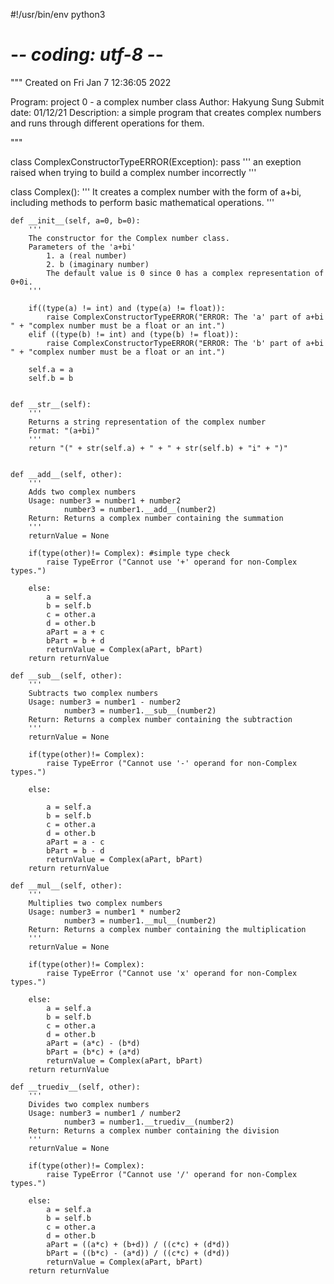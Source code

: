 #!/usr/bin/env python3
# -*- coding: utf-8 -*-
"""
Created on Fri Jan  7 12:36:05 2022

Program: project 0 - a complex number class
Author: Hakyung Sung
Submit date: 01/12/21
Description: a simple program that creates complex numbers and runs through different operations for them.


"""

class ComplexConstructorTypeERROR(Exception):
	pass
	'''
	an exeption raised when trying to build a complex number incorrectly
	'''

class Complex():
	'''
	It creates a complex number with the form of a+bi,
	including methods to perform basic mathematical operations.
	'''

	def __init__(self, a=0, b=0):
		'''
		The constructor for the Complex number class.
		Parameters of the 'a+bi'
			1. a (real number)
			2. b (imaginary number)
			The default value is 0 since 0 has a complex representation of 0+0i.
		'''

		if((type(a) != int) and (type(a) != float)):
			raise ComplexConstructorTypeERROR("ERROR: The 'a' part of a+bi " + "complex number must be a float or an int.")
		elif ((type(b) != int) and (type(b) != float)):
			raise ComplexConstructorTypeERROR("ERROR: The 'b' part of a+bi " + "complex number must be a float or an int.")

		self.a = a
		self.b = b


	def __str__(self):
		'''
		Returns a string representation of the complex number
		Format: "(a+bi)"
		'''
		return "(" + str(self.a) + " + " + str(self.b) + "i" + ")"


	def __add__(self, other):
		'''
		Adds two complex numbers
		Usage: number3 = number1 + number2
				number3 = number1.__add__(number2)
		Return: Returns a complex number containing the summation
		'''
		returnValue = None

		if(type(other)!= Complex): #simple type check
			raise TypeError ("Cannot use '+' operand for non-Complex types.")

		else:
			a = self.a
			b = self.b
			c = other.a
			d = other.b
			aPart = a + c
			bPart = b + d
			returnValue = Complex(aPart, bPart)
		return returnValue

	def __sub__(self, other):
		'''
		Subtracts two complex numbers
		Usage: number3 = number1 - number2
				number3 = number1.__sub__(number2)
		Return: Returns a complex number containing the subtraction
		'''
		returnValue = None

		if(type(other)!= Complex):
			raise TypeError ("Cannot use '-' operand for non-Complex types.")

		else:

			a = self.a
			b = self.b
			c = other.a
			d = other.b
			aPart = a - c
			bPart = b - d
			returnValue = Complex(aPart, bPart)
		return returnValue

	def __mul__(self, other):
		'''
		Multiplies two complex numbers
		Usage: number3 = number1 * number2
				number3 = number1.__mul__(number2)
		Return: Returns a complex number containing the multiplication
		'''
		returnValue = None

		if(type(other)!= Complex):
			raise TypeError ("Cannot use 'x' operand for non-Complex types.")

		else:
			a = self.a
			b = self.b
			c = other.a
			d = other.b
			aPart = (a*c) - (b*d)
			bPart = (b*c) + (a*d)
			returnValue = Complex(aPart, bPart)
		return returnValue

	def __truediv__(self, other):
		'''
		Divides two complex numbers
		Usage: number3 = number1 / number2
				number3 = number1.__truediv__(number2)
		Return: Returns a complex number containing the division
		'''
		returnValue = None

		if(type(other)!= Complex):
			raise TypeError ("Cannot use '/' operand for non-Complex types.")

		else:
			a = self.a
			b = self.b
			c = other.a
			d = other.b
			aPart = ((a*c) + (b+d)) / ((c*c) + (d*d))
			bPart = ((b*c) - (a*d)) / ((c*c) + (d*d))
			returnValue = Complex(aPart, bPart)
		return returnValue
